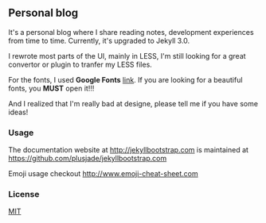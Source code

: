 ## Personal blog  


It's a personal blog where I share reading notes, development experiences from time to time. Currently, it's upgraded to Jekyll 3.0.

I rewrote most parts of the UI, mainly in LESS, I'm still looking for a great convertor or plugin to tranfer my LESS files.

For the fonts, I used __Google Fonts__  [link](https://www.google.com/fonts). If you are looking for a beautiful fonts, you __MUST__ open it!!!

And I realized that I'm really bad at designe, please tell me if you have some ideas!

### Usage

The documentation website at <http://jekyllbootstrap.com> is maintained at https://github.com/plusjade/jekyllbootstrap.com

Emoji usage checkout http://www.emoji-cheat-sheet.com

### License

[MIT](http://opensource.org/licenses/MIT)
